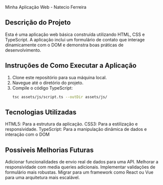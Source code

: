  Minha Aplicação Web - Natecio Ferreira

## Descrição do Projeto
Esta é uma aplicação web básica construída utilizando HTML, CSS e TypeScript. A aplicação inclui um formulário de contato que interage dinamicamente com o DOM e demonstra boas práticas de desenvolvimento.

## Instruções de Como Executar a Aplicação
1. Clone este repositório para sua máquina local.
2. Navegue até o diretório do projeto.
3. Compile o código TypeScript:
   ```bash
   tsc assets/js/script.ts --outDir assets/js/

## Tecnologias Utilizadas
HTML5: Para a estrutura da aplicação.
CSS3: Para a estilização e responsividade.
TypeScript: Para a manipulação dinâmica de dados e interação com o DOM

## Possíveis Melhorias Futuras
Adicionar funcionalidades de envio real de dados para uma API.
Melhorar a responsividade com media queries adicionais.
Implementar validações de formulário mais robustas.
Migrar para um framework como React ou Vue para uma arquitetura mais escalável.
